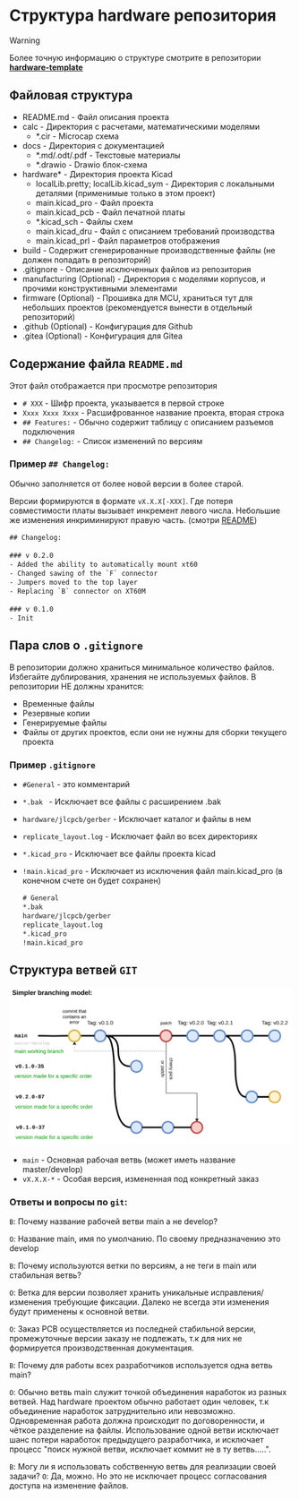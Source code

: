# Структура hardware репозитория

> [!WARNING]
> 
> Более точную информацию о структуре смотрите в репозитории **[hardware-template](https://github.com/Artel-Inc/hardware-template)**

## Файловая структура

- README.md - Файл описания проекта
- calc - Директория с расчетами, математическими моделями
  - *.cir - Microcap схема
- docs - Директория с документацией
  - *.md/.odt/.pdf - Текстовые материалы
  - *.drawio - Drawio блок-схема
- hardware* - Директория проекта Kicad
  - localLib.pretty; localLib.kicad_sym - Директория с локальными деталями (применимые только в этом проект) 
  - main.kicad_pro - Файл проекта
  - main.kicad_pcb - Файл печатной платы
  - *.kicad_sch - Файлы схем
  - main.kicad_dru - Файл с описанием требований производства
  - main.kicad_prl - Файл параметров отображения
- build - Содержит  сгенерированные производственные файлы (не должен попадать в репозиторий)
- .gitignore - Описание исключенных файлов из репозитория
- manufacturing (Optional) - Директория с моделями корпусов, и прочими конструктивными элементами
- firmware (Optional) - Прошивка для MCU, храниться тут для небольших проектов (рекомендуется вынести в отдельный репозиторий)
- .github (Optional) - Конфигурация для Github
- .gitea (Optional) - Конфигурация для Gitea

## Содержание файла `README.md`

Этот файл отображается при просмотре репозитория

- `# XXX` - Шифр проекта, указывается в первой строке
- `Xxxx Xxxx Xxxx` - Расшифрованное название проекта, вторая строка
- `## Features:` - Обычно содержит таблицу с описанием разъемов подключения
- `## Changelog:` - Список изменений по версиям

### Пример `## Changelog:`

Обычно заполняется от более новой версии в более старой.

Версии формируются в формате `vX.X.X[-XXX]`. 
Где потеря совместимости платы вызывает инкремент левого числа.
Небольшие же изменения инкриминируют правую часть. (смотри [README](./version_guid.md)) 

```
## Changelog:

### v 0.2.0
- Added the ability to automatically mount xt60
- Changed sawing of the `F` connector
- Jumpers moved to the top layer
- Replacing `B` connector on XT60M

### v 0.1.0
- Init
```

## Пара слов о `.gitignore`

В репозитории должно храниться минимальное количество файлов.
Избегайте дублирования, хранения не используемых файлов.
В репозитории НЕ должны хранится:

- Временные файлы
- Резервные копии
- Генерируемые файлы
- Файлы от других проектов, если они не нужны для сборки текущего проекта

### Пример `.gitignore`

- `#General` - это комментарий

- `*.bak ` - Исключает все файлы с расширением .bak

- `hardware/jlcpcb/gerber` - Исключает каталог и файлы в нем

- `replicate_layout.log` - Исключает файл во всех директориях

- `*.kicad_pro` - Исключает все файлы проекта kicad

- `!main.kicad_pro` - Исключает из исключения файл main.kicad_pro (в конечном счете он будет сохранен)
  
  ```
  # General
  *.bak 
  hardware/jlcpcb/gerber
  replicate_layout.log
  *.kicad_pro
  !main.kicad_pro
  ```

## Структура ветвей `GIT`

![](design/2025-03-15-18-14-14-image.png)

- `main` - Основная рабочая ветвь (может иметь название master/develop)
- `vX.X.X-*` - Особая версия, измененная под конкретный заказ

### Ответы и вопросы по `git`:

`В`: Почему название рабочей ветви main а не develop?

`О`: Название main, имя по умолчанию. По своему предназначению это develop

`В`: Почему используются ветки по версиям, а не теги в main или стабильная ветвь?

`О`: Ветка для версии позволяет хранить уникальные исправления/изменения требующие фиксации. Далеко не всегда эти изменения будут применены к основной ветви.

`О`: Заказ PCB осуществляется из последней стабильной версии, промежуточные версии заказу не подлежать, т.к для них не формируется производственная документация.

`В`: Почему для работы всех разработчиков используется одна ветвь main?

`О`: Обычно ветвь main служит точкой объединения наработок из разных ветвей. Над hardware проектом обычно работает один человек, т.к объединение наработок затруднительно или невозможно. 
Одновременная работа должна происходит по договоренности, и чёткое разделение на файлы. Использование одной ветви исключает шанс потери наработок предыдущего разработчика, и исключает процесс "поиск нужной ветви, исключает коммит не в ту ветвь.....".

`В`: Могу ли я использовать собственную ветвь для реализации своей задачи?
`О`: Да, можно. Но это не исключает процесс согласования доступа на изменение файлов.
